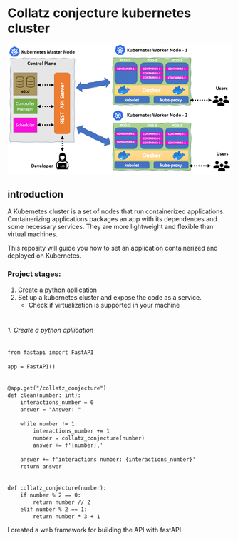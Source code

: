 # Collatz conjecture kubernetes cluster
![title](/guide_images/intro.png)

## introduction

A Kubernetes cluster is a set of nodes that run containerized applications. Containerizing applications packages an app with its dependences and some necessary services. They are more lightweight and flexible than virtual machines.

This reposity will guide you how to set an application containerized and deployed on Kubernetes.

### Project stages:
1. Create a python apllication
2. Set up a kubernetes cluster and expose the code as a service. 
   -  Check if virtualization is supported in your machine

#
###### 1. Create a python apllication

```
from fastapi import FastAPI

app = FastAPI()


@app.get("/collatz_conjecture")
def clean(number: int):
    interactions_number = 0
    answer = "Answer: "

    while number != 1:
        interactions_number += 1
        number = collatz_conjecture(number)
        answer += f'{number},'

    answer += f'interactions number: {interactions_number}'
    return answer


def collatz_conjecture(number):
    if number % 2 == 0:
        return number // 2
    elif number % 2 == 1:
        return number * 3 + 1
```
I created a web framework for building the API with fastAPI.
